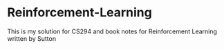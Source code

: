 # Reinforcement-Learning
This is my solution for CS294 and book notes for Reinforcement Learning written by Sutton
